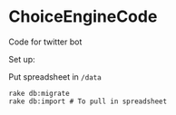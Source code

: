 # ChoiceEngineCode
Code for twitter bot

Set up:

Put spreadsheet in ```/data```

```
rake db:migrate
rake db:import # To pull in spreadsheet
```